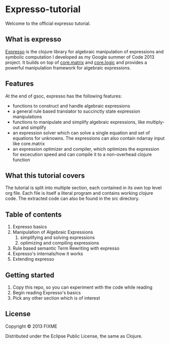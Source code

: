 # Expresso-tutorial
Welcome to the official expresso tutorial.

## What is expresso
[Expresso](https://github.com/clojure-numerics/expresso) is the clojure library
for algebraic manipulation of expressions and symbolic computation I developed
as my Google summer of Code 2013 project.
It builds on top of [core.matrix](https://github.com/clojure-numerics/core.matrix) and [core.logic](https://github.com/clojure/core.logic) and provides a
powerful manipulation framework for algebraic expressions.

## Features
At the end of gsoc, expresso has the following features:
- functions to construct and handle algebraic expressions
- a general rule based translator to succinctly state expression manipulations
- functions to manipulate and simplify algebraic expressions, like
  multiply-out and simplify
- an expression solver which can solve a single equation and set of equations
  for unknowns. The expressions can also contain ndarray input like core.matrix
- an expression optimizer and compiler, which optimizes the expression for
  excecution speed and can compile it to a non-overhead clojure function

## What this tutorial covers
The tutorial is split into multiple section, each contained in its own top level
org file. Each file is itself a literal program and contains working clojure
code. The extracted code can also be found in the src directory.

## Table of contents
   1. Expresso basics
   2. Manipulation of Algebraic Expressions
      1. simplifying and solving expressions
	  2. optimizing and compiling expressions
   3. Rule based semantic Term Rewriting with expresso
   4. Expresso's internals/how it works
   5. Extending expresso

## Getting started
  1. Copy this repo, so you can experiment with the code while reading
  2. Begin reading Expresso's basics
  3. Pick any other section which is of interest



## License

Copyright © 2013 FIXME

Distributed under the Eclipse Public License, the same as Clojure.
